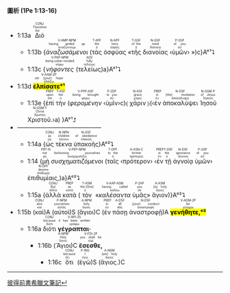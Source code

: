 #### 圖析 (1Pe 1:13-16)

- <rt>1:13a</rt> <RUBY><ruby><ruby>Διὸ<rt>διό</rt></ruby><rt>Therefore</rt></ruby><rt>CONJ</rt></RUBY> 
	- <rt>1:13b</rt> {<RUBY><ruby><ruby><em>ἀναζωσάμενοι</em><rt>ἀναζώννυμι</rt></ruby><rt>having girded up</rt></ruby><rt>V-AMP-NPM</rt></RUBY> (<RUBY><ruby><ruby>τὰς<rt>ὁ</rt></ruby><rt>the</rt></ruby><rt>T-APF</rt></RUBY> <RUBY><ruby><ruby>ὀσφύας<rt>ὀσφῦς</rt></ruby><rt>loins</rt></ruby><rt>N-APF</rt></RUBY> «<RUBY><ruby><ruby>τῆς<rt>ὁ</rt></ruby><rt>of the</rt></ruby><rt>T-GSF</rt></RUBY> <RUBY><ruby><ruby>διανοίας<rt>διάνοια</rt></ruby><rt>mind</rt></ruby><rt>N-GSF</rt></RUBY> ‹<RUBY><ruby><ruby>ὑμῶν<rt>σύ</rt></ruby><rt>of you</rt></ruby><rt>P-2GP</rt></RUBY>› »)c}A°¹⮧
	- <rt>1:13c</rt> {<RUBY><ruby><ruby><em>νήφοντες</em><rt>νήφω</rt></ruby><rt>being sober-minded</rt></ruby><rt>V-PAP-NPM</rt></RUBY> (<RUBY><ruby><ruby>τελείως<rt>τελείως</rt></ruby><rt>fully</rt></ruby><rt>ADV</rt></RUBY>)a}A°¹⮧
- <rt>1:13d</rt> <RUBY><ruby><ruby><mark><strong>ἐλπίσατε°¹</strong></mark><rt>ἐλπίζω</rt></ruby><rt>set [your] hope</rt></ruby><rt>V-AAM-2P</rt></RUBY>
	- <rt>1:13e</rt> {<RUBY><ruby><ruby>ἐπὶ<rt>ἐπί</rt></ruby><rt>upon</rt></ruby><rt>PREP</rt></RUBY> <RUBY><ruby><ruby>τὴν<rt>ὁ</rt></ruby><rt>the</rt></ruby><rt>T-ASF</rt></RUBY> (<RUBY><ruby><ruby><em>φερομένην</em><rt>φέρω</rt></ruby><rt>being brought</rt></ruby><rt>V-PPP-ASF</rt></RUBY> ‹<RUBY><ruby><ruby>ὑμῖν<rt>σύ</rt></ruby><rt>to you</rt></ruby><rt>P-2DP</rt></RUBY>›c)⦇ <RUBY><ruby><ruby>χάριν<rt>χάρις</rt></ruby><rt>grace</rt></ruby><rt>N-ASF</rt></RUBY> ⦈(‹<RUBY><ruby><ruby>ἐν<rt>ἐν</rt></ruby><rt>in</rt></ruby><rt>PREP</rt></RUBY> <RUBY><ruby><ruby>ἀποκαλύψει<rt>ἀποκάλυψις</rt></ruby><rt>[the] revelation</rt></ruby><rt>N-DSF</rt></RUBY> <RUBY><ruby><ruby>Ἰησοῦ<rt>Ἰησοῦς</rt></ruby><rt>of Jesus</rt></ruby><rt>N-GSM-P</rt></RUBY> <RUBY><ruby><ruby>Χριστοῦ.<rt>Χριστός</rt></ruby><rt>Christ</rt></ruby><rt>N-GSM-T</rt></RUBY>›a) }A°¹⮥
- ——————————————
	- <rt>1:14a</rt> {<RUBY><ruby><ruby>ὡς<rt>ὡς</rt></ruby><rt>as</rt></ruby><rt>CONJ</rt></RUBY> <RUBY><ruby><ruby>τέκνα<rt>τέκνον</rt></ruby><rt>children</rt></ruby><rt>N-NPN</rt></RUBY> <RUBY><ruby><ruby>ὑπακοῆς<rt>ὑπακοή</rt></ruby><rt>of obedience</rt></ruby><rt>N-GSF</rt></RUBY>}A°²⮧ 
	- <rt>1:14</rt> {<RUBY><ruby><ruby>μὴ<rt>μή</rt></ruby><rt>not</rt></ruby><rt>PRT-N</rt></RUBY> <RUBY><ruby><ruby><em>συσχηματιζόμενοι</em><rt>συσχηματίζω</rt></ruby><rt>fashioning yourselves</rt></ruby><rt>V-PEP-NPM</rt></RUBY> (<RUBY><ruby><ruby>ταῖς<rt>ὁ</rt></ruby><rt>to the</rt></ruby><rt>T-DPF</rt></RUBY> ‹<RUBY><ruby><ruby>πρότερον<rt>πρότερος</rt></ruby><rt>former</rt></ruby><rt>A-ASN-C</rt></RUBY>› ‹<RUBY><ruby><ruby>ἐν<rt>ἐν</rt></ruby><rt>in</rt></ruby><rt>PREP</rt></RUBY> <RUBY><ruby><ruby>τῇ<rt>ὁ</rt></ruby><rt>the</rt></ruby><rt>T-DSF</rt></RUBY> <RUBY><ruby><ruby>ἀγνοίᾳ<rt>ἄγνοια</rt></ruby><rt>ignorance</rt></ruby><rt>N-DSF</rt></RUBY> <RUBY><ruby><ruby>ὑμῶν<rt>σύ</rt></ruby><rt>of you</rt></ruby><rt>P-2GP</rt></RUBY>› <RUBY><ruby><ruby>ἐπιθυμίαις,<rt>ἐπιθυμία</rt></ruby><rt>desires</rt></ruby><rt>N-DPF</rt></RUBY>)a}A°²⮧
	- <rt>1:15a</rt> {<RUBY><ruby><ruby>ἀλλὰ<rt>ἀλλά</rt></ruby><rt>But</rt></ruby><rt>CONJ</rt></RUBY> <RUBY><ruby><ruby>κατὰ<rt>κατά</rt></ruby><rt>as</rt></ruby><rt>PREP</rt></RUBY> (<RUBY><ruby><ruby>τὸν<rt>ὁ</rt></ruby><rt>the [One]</rt></ruby><rt>T-ASM</rt></RUBY> «<RUBY><ruby><ruby><em>καλέσαντα</em><rt>καλέω</rt></ruby><rt>having called</rt></ruby><rt>V-AAP-ASM</rt></RUBY> <RUBY><ruby><ruby>ὑμᾶς<rt>σύ</rt></ruby><rt>you</rt></ruby><rt>P-2AP</rt></RUBY>» <RUBY><ruby><ruby>ἅγιον<rt>ἅγιος</rt></ruby><rt>[is] holy</rt></ruby><rt>A-ASM</rt></RUBY>)}A°²⮧
- <rt>1:15b</rt> (<RUBY><ruby><ruby>καὶ<rt>καί</rt></ruby><rt>also</rt></ruby><rt>CONJ</rt></RUBY>)A (<RUBY><ruby><ruby>αὐτοὶ<rt>αὐτός</rt></ruby><rt>yourselves</rt></ruby><rt>P-NPM</rt></RUBY>)S (<RUBY><ruby><ruby>ἅγιοι<rt>ἅγιος</rt></ruby><rt>holy</rt></ruby><rt>A-NPM</rt></RUBY>)C (<RUBY><ruby><ruby>ἐν<rt>ἐν</rt></ruby><rt>in</rt></ruby><rt>PREP</rt></RUBY> <RUBY><ruby><ruby>πάσῃ<rt>πᾶς</rt></ruby><rt>all</rt></ruby><rt>A-DSF</rt></RUBY> <RUBY><ruby><ruby>ἀναστροφῇ<rt>ἀναστροφή</rt></ruby><rt>[your] conduct</rt></ruby><rt>N-DSF</rt></RUBY>)A <RUBY><ruby><ruby><mark><strong>γενήθητε,°²</strong></mark><rt>γίνομαι</rt></ruby><rt>be</rt></ruby><rt>V-AOM-2P</rt></RUBY> 
	- <rt>1:16a</rt> <RUBY><ruby><ruby>διότι<rt>διότι</rt></ruby><rt>because</rt></ruby><rt>CONJ</rt></RUBY> <RUBY><ruby><ruby><strong>γέγραπται·</strong><rt>γράφω</rt></ruby><rt>it has been written</rt></ruby><rt>V-RPI-3S</rt></RUBY> 
		- <rt>1:16b</rt> (<RUBY><ruby><ruby>Ἅγιοι<rt>ἅγιος</rt></ruby><rt>Holy</rt></ruby><rt>A-NPM</rt></RUBY>)C <RUBY><ruby><ruby><strong>ἔσεσθε,</strong><rt>εἰμί</rt></ruby><rt>you shall be</rt></ruby><rt>V-FDI-2P</rt></RUBY> 
			- <rt>1:16c</rt> <RUBY><ruby><ruby>ὅτι<rt>ὅτι</rt></ruby><rt>because</rt></ruby><rt>CONJ</rt></RUBY> (<RUBY><ruby><ruby>ἐγὼ<rt>ἐγώ</rt></ruby><rt>I</rt></ruby><rt>P-1NS</rt></RUBY>)S (<RUBY><ruby><ruby>ἅγιος.<rt>ἅγιος</rt></ruby><rt>[am] holy</rt></ruby><rt>A-NSM</rt></RUBY>)C



---
[彼得前書希臘文筆記↵](1Peter-Notes.md)
